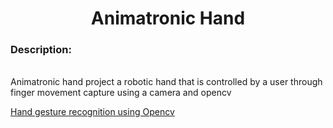 <h1 align="center">Animatronic Hand </h1>

<h3>Description: </h3> <br>Animatronic hand project a robotic hand that is controlled by a user through finger movement capture using a camera and opencv<br>

[Hand gesture recognition using Opencv](https://gogul09.github.io/software/hand-gesture-recognition-p2)
